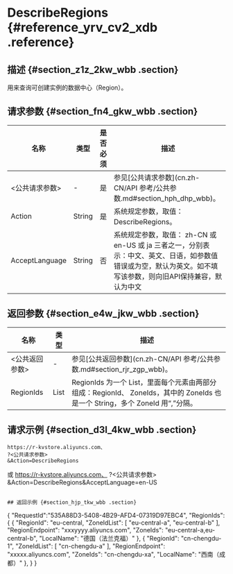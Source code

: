 # DescribeRegions {#reference_yrv_cv2_xdb .reference}

## 描述 {#section_z1z_2kw_wbb .section}

用来查询可创建实例的数据中心（Region）。

## 请求参数 {#section_fn4_gkw_wbb .section}

|名称|类型|是否必须|描述|
|--|--|----|--|
|<公共请求参数\>|-|是|参见[公共请求参数](cn.zh-CN/API 参考/公共参数.md#section_hph_dhp_wbb)。|
|Action|String|是|系统规定参数，取值： DescribeRegions。|
|AcceptLanguage|String|否|系统规定参数，取值： zh-CN 或 en-US 或 ja 三者之一，分别表示：中文、英文、日语，如参数值错误或为空，默认为英文。如不填写该参数，则向旧API保持兼容，默认为中文|

## 返回参数 {#section_e4w_jkw_wbb .section}

|名称|类型|描述|
|--|--|--|
|<公共返回参数\>|-|参见[公共返回参数](cn.zh-CN/API 参考/公共参数.md#section_rjr_zgp_wbb)。|
|RegionIds|List|RegionIds 为一个 List，里面每个元素由两部分组成：RegionId、 ZoneIds，其中的 ZoneIds 也是一个 String，多个 ZoneId 用“,”分隔。|

## 请求示例 {#section_d3l_4kw_wbb .section}

```
https://r-kvstore.aliyuncs.com、
?<公共请求参数>
&Action=DescribeRegions
```
或 https://r-kvstore.aliyuncs.com、
?<公共请求参数>
&Action=DescribeRegions&AcceptLanguage=en-US
```

## 返回示例 {#section_hjp_tkw_wbb .section}

```
{
    "RequestId":"535A88D3-5408-4B29-AFD4-07319D97EBC4",
    "RegionIds":
    {
                {
                    "RegionId": "eu-central,
                    "ZoneIdList": [
                        "eu-central-a",
                        "eu-central-b"
                    ],
                    "RegionEndpoint": "xxxyyyy.aliyuncs.com",
                    "ZoneIds": "eu-central-a,eu-central-b",
                    "LocalName": "德国（法兰克福）"
                },
              {
                "RegionId": "cn-chengdu-1",
                "ZoneIdList": [
                  "cn-chengdu-a"
                ],
                "RegionEndpoint": "xxxxx.aliyuncs.com",
                "ZoneIds": "cn-chengdu-xa",
                "LocalName": "西南（成都）"
              },
    }
}
```

